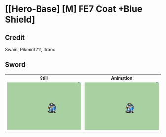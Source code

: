 # [\[Hero-Base\] \[M\] FE7 Coat +Blue Shield]

## Credit

Swain, Pikmin1211, ltranc
	
## Sword

| Still | Animation |
| :---: | :-------: |
| ![Sword still](./Sword_000.png) | ![Sword animation](./Sword.gif) |
